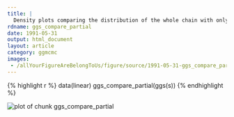 ```yaml
---
title: |
  Density plots comparing the distribution of the whole chain with only its last part.
rdname: ggs_compare_partial
date: 1991-05-31
output: html_document
layout: article
category: ggmcmc
images:
 - /allYourFigureAreBelongToUs/figure/source/1991-05-31-ggs_compare_partial/ggs_compare_partial-1.png
---
```





{% highlight r %}
data(linear)
ggs_compare_partial(ggs(s))
{% endhighlight %}

![plot of chunk ggs_compare_partial](/allYourFigureAreBelongToUs/figure/source/1991-05-31-ggs_compare_partial/ggs_compare_partial-1.png) 